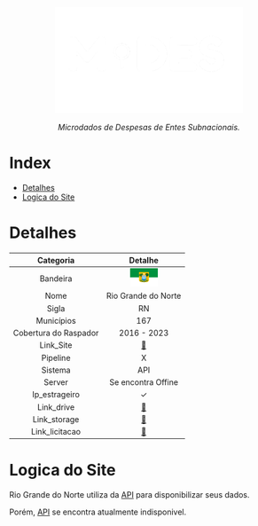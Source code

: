 <!-- Header -->
<p align="center">
   <a href="https://basedosdados.org">
    <picture>
      <source media="(prefers-color-scheme: dark)" srcset="docs/images/logo1_mides_white.png">
      <source media="(prefers-color-scheme: light)" srcset="docs/images/logo1_mides_black.png">
      <img src="docs/images/logo1_mides_white.png" width="340" alt="MiDES">
  </picture>
  </a>
</p>

<p align="center">
    <em>Microdados de Despesas de Entes Subnacionais.</em>
</p>

# Index

- [Detalhes](#detalhes)
- [Logica do Site](#logica-do-site)

# Detalhes
Categoria|Detalhe|
|:-:|:-:|
Bandeira|<img src="/docs/images/flags/rn.png" width=50>
Nome|Rio Grande do Norte
Sigla| RN
Municípios| 167
Cobertura do Raspador| 2016 - 2023
Link_Site| [:link:](https://apidadosabertos.tce.rn.gov.br/swagger/ui/index)
Pipeline|X
Sistema| API
Server|Se encontra Offine
Ip_estrageiro|✓
Link_drive|[:link:](https://drive.google.com/drive/u/0/folders/1f68Ow51jihexn_NBZmduKrWktM5i72u0)
Link_storage|[:link:](https://console.cloud.google.com/storage/browser/basedosdados-dev/staging/world_wb_mides/raw_empenho_rn?cloudshell=false&project=basedosdados-dev&pageState=(%22StorageObjectListTable%22:(%22f%22:%22%255B%255D%22)))
Link_licitacao|[:link:](https://drive.google.com/drive/u/0/folders/1flx-RFUy0NhdLI0EQ4dhXej26FFs6YSh)

# Logica do Site

Rio Grande do Norte utiliza da [API](https://apidadosabertos.tce.rn.gov.br/swagger/ui/index) para disponibilizar seus dados.

Porém, [API](https://apidadosabertos.tce.rn.gov.br/swagger/ui/index) se encontra atualmente indisponivel.

